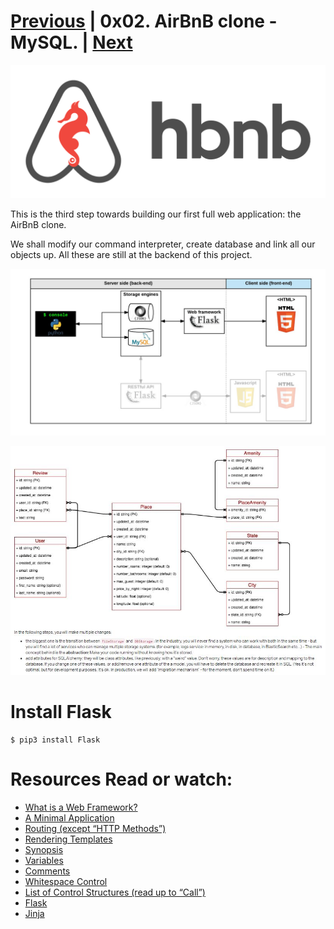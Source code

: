 # [Previous](https://github.com/Ezra-Mallo/AirBnB_clone_v1/README.md)   | 0x02. AirBnB clone - MySQL. | [Next](https://github.com/Ezra-Mallo/AirBnB_clone_v2/blob/master/README_2.md)
<p align="center">
<img src="https://github.com/Ezra-Mallo/AirBnB_clone_v2/blob/master/images_logos/hbnb_logo.png"
	    alt="ALX_AirBnB logo">
</p>

This is the third step towards building our first full web application: the AirBnB clone. 

We shall modify our command interpreter, create database and link all our objects up. All these are still at the backend of this project.

<img src="https://github.com/Ezra-Mallo/AirBnB_clone_v2/blob/master/images_logos/hbnb_step3.png"
	    alt="ALX_AirBnB logo">
</p>
<p>
<img src="https://github.com/Ezra-Mallo/AirBnB_clone_v2/blob/master/images_logos/hbnb_db_structural_design.jpg"
	    alt="ALX_AirBnB DB structural Design">
</p>

# Install Flask
```
$ pip3 install Flask
```
# Resources Read or watch:

* [What is a Web Framework?](https://intelegain-technologies.medium.com/what-are-web-frameworks-and-why-you-need-them-c4e8806bd0fb)
* [A Minimal Application](https://flask.palletsprojects.com/en/1.0.x/quickstart/#a-minimal-application)
* [Routing (except “HTTP Methods”)](https://flask.palletsprojects.com/en/1.0.x/quickstart/#routing)
* [Rendering Templates](https://flask.palletsprojects.com/en/1.0.x/quickstart/#rendering-templates)
* [Synopsis](https://jinja.palletsprojects.com/en/2.9.x/templates/#synopsis)
* [Variables](https://jinja.palletsprojects.com/en/2.9.x/templates/#variables)
* [Comments](https://jinja.palletsprojects.com/en/2.9.x/templates/#comments)
* [Whitespace Control](https://jinja.palletsprojects.com/en/2.9.x/templates/#whitespace-control)
* [List of Control Structures (read up to “Call”)](https://jinja.palletsprojects.com/en/2.9.x/templates/#list-of-control-structures)
* [Flask](https://palletsprojects.com/p/flask/)
* [Jinja](https://jinja.palletsprojects.com/en/2.9.x/templates/)

